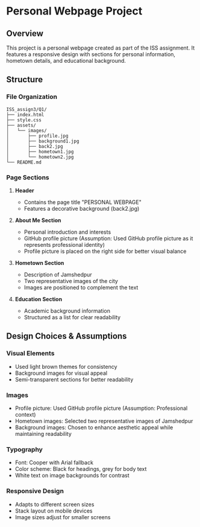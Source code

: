 # Personal Webpage Project

## Overview
This project is a personal webpage created as part of the ISS assignment. It features a responsive design with sections for personal information, hometown details, and educational background.

## Structure

### File Organization
```
ISS_assign3/Q1/
├── index.html
├── style.css
├── assets/
│   └── images/
│       ├── profile.jpg
│       ├── background1.jpg
│       ├── back2.jpg
│       ├── hometown1.jpg
│       └── hometown2.jpg
└── README.md
```

### Page Sections
1. **Header**
   - Contains the page title "PERSONAL WEBPAGE"
   - Features a decorative background (back2.jpg)

2. **About Me Section**
   - Personal introduction and interests
   - GitHub profile picture (Assumption: Used GitHub profile picture as it represents professional identity)
   - Profile picture is placed on the right side for better visual balance

3. **Hometown Section**
   - Description of Jamshedpur
   - Two representative images of the city
   - Images are positioned to complement the text

4. **Education Section**
   - Academic background information
   - Structured as a list for clear readability

## Design Choices & Assumptions

### Visual Elements
- Used light brown themes for consistency
- Background images for visual appeal
- Semi-transparent sections for better readability

### Images
- Profile picture: Used GitHub profile picture (Assumption: Professional context)
- Hometown images: Selected two representative images of Jamshedpur
- Background images: Chosen to enhance aesthetic appeal while maintaining readability

### Typography
- Font: Cooper with Arial fallback
- Color scheme: Black for headings, grey for body text
- White text on image backgrounds for contrast

### Responsive Design
- Adapts to different screen sizes
- Stack layout on mobile devices
- Image sizes adjust for smaller screens